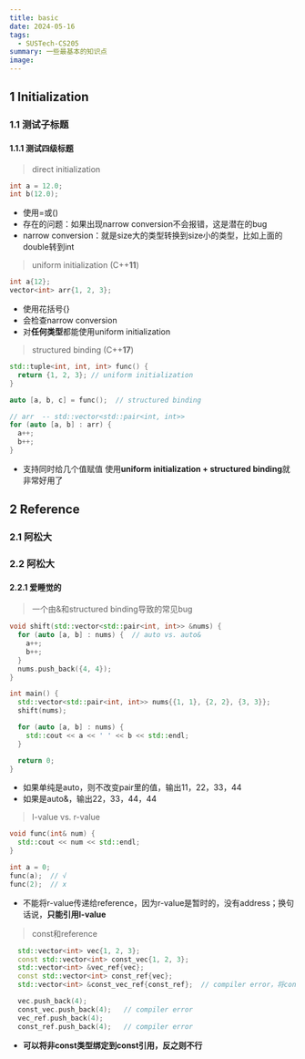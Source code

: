 ```yaml
---
title: basic
date: 2024-05-16
tags:
  - SUSTech-CS205
summary: 一些最基本的知识点
image:
---
```

## 1 Initialization
### 1.1 测试子标题
#### 1.1.1 测试四级标题

> direct initialization

```C++
int a = 12.0;
int b(12.0);
```

- 使用=或()
- 存在的问题：如果出现narrow conversion不会报错，这是潜在的bug
- narrow conversion：就是size大的类型转换到size小的类型，比如上面的double转到int

> uniform initialization (C++**11**)

```C++
int a{12};
vector<int> arr{1, 2, 3};
```

- 使用花括号{}
- 会检查narrow conversion
- 对**任何类型**都能使用uniform initialization

> structured binding (C++**17**)

```C++
std::tuple<int, int, int> func() {
  return {1, 2, 3}; // uniform initialization
}

auto [a, b, c] = func();  // structured binding
```

```C++
// arr  -- std::vector<std::pair<int, int>>
for (auto [a, b] : arr) {
  a++;
  b++;
}
```

- 支持同时给几个值赋值
使用**uniform initialization + structured binding**就非常好用了
## 2 Reference
### 2.1 阿松大
### 2.2 阿松大
#### 2.2.1 爱睡觉的

> 一个由&和structured binding导致的常见bug

```C++
void shift(std::vector<std::pair<int, int>> &nums) {
  for (auto [a, b] : nums) {  // auto vs. auto&
    a++;
    b++;
  }
  nums.push_back({4, 4});
}

int main() {
  std::vector<std::pair<int, int>> nums{{1, 1}, {2, 2}, {3, 3}};
  shift(nums);

  for (auto [a, b] : nums) {
    std::cout << a << ' ' << b << std::endl;
  }

  return 0;
}
```

- 如果单纯是auto，则不改变pair里的值，输出11，22，33，44
- 如果是auto&，输出22，33，44，44

> l-value vs. r-value

```C++
void func(int& num) {
  std::cout << num << std::endl;
}

int a = 0;
func(a);  // √
func(2);  // x
```

- 不能将r-value传递给reference，因为r-value是暂时的，没有address；换句话说，**只能引用l-value**

> const和reference

```C++
  std::vector<int> vec{1, 2, 3};
  const std::vector<int> const_vec{1, 2, 3};
  std::vector<int> &vec_ref{vec};
  const std::vector<int> const_ref{vec};
  std::vector<int> &const_vec_ref{const_ref};  // compiler error，将const绑定到非const引用

  vec.push_back(4);
  const_vec.push_back(4);   // compiler error
  vec_ref.push_back(4);
  const_ref.push_back(4);   // compiler error
```

- **可以将非const类型绑定到const引用，反之则不行**
